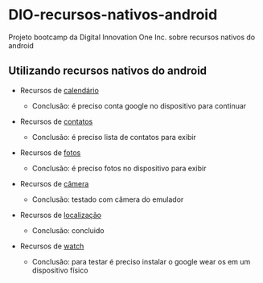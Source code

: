 # DIO-recursos-nativos-android

Projeto bootcamp da Digital Innovation One Inc. sobre recursos nativos do android

## Utilizando recursos nativos do android

- Recursos de [calendário](https://github.com/NeiTDutra/DIO-recursos-nativos-android/tree/main/agenda)
    
    - Conclusão: é preciso conta google no dispositivo para continuar

- Recursos de [contatos](https://github.com/NeiTDutra/DIO-recursos-nativos-android/tree/main/Contatos)

    - Conclusão: é preciso lista de contatos para exibir

- Recursos de [fotos](https://github.com/NeiTDutra/DIO-recursos-nativos-android/tree/main/Fotos)

    - Conclusão: é preciso fotos no dispositivo para exibir

- Recursos de [câmera](https://github.com/NeiTDutra/DIO-recursos-nativos-android/tree/main/Fotos)

    - Conclusão: testado com câmera do emulador

- Recursos de [localização](https://github.com/NeiTDutra/DIO-recursos-nativos-android/tree/main/LocalMap)

    - Conclusão: concluido

- Recursos de [watch](https://github.com/NeiTDutra/DIO-recursos-nativos-android/tree/main/Watch)

    - Conclusão: para testar é preciso instalar o google wear os em um dispositivo físico

